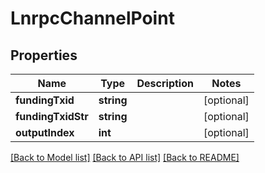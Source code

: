 # LnrpcChannelPoint

## Properties
Name | Type | Description | Notes
------------ | ------------- | ------------- | -------------
**fundingTxid** | **string** |  | [optional] 
**fundingTxidStr** | **string** |  | [optional] 
**outputIndex** | **int** |  | [optional] 

[[Back to Model list]](../README.md#documentation-for-models) [[Back to API list]](../README.md#documentation-for-api-endpoints) [[Back to README]](../README.md)


